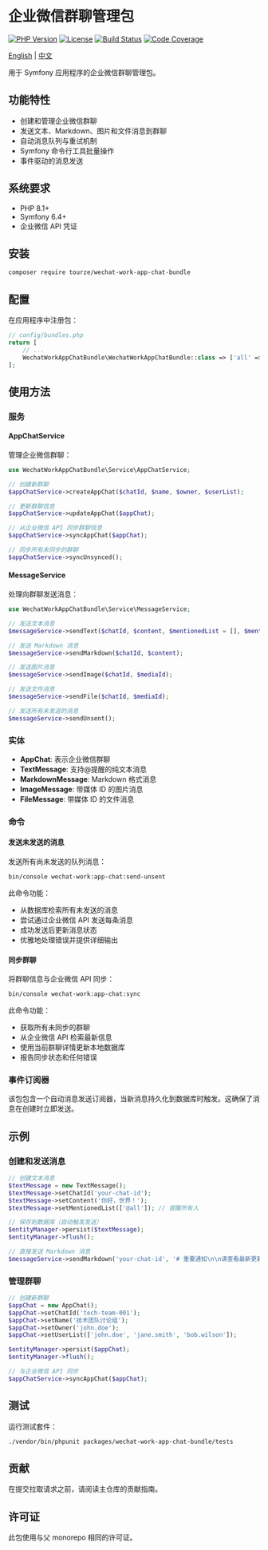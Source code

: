 # 企业微信群聊管理包

[![PHP Version](https://img.shields.io/badge/php-%5E8.1-blue)](https://www.php.net/)
[![License](https://img.shields.io/badge/license-MIT-green.svg)](LICENSE)
[![Build Status](https://img.shields.io/github/actions/workflow/status/tourze/php-monorepo/ci.yml?branch=master)](https://github.com/tourze/php-monorepo/actions)
[![Code Coverage](https://img.shields.io/codecov/c/github/tourze/php-monorepo)](https://codecov.io/gh/tourze/php-monorepo)

[English](README.md) | [中文](README.zh-CN.md)

用于 Symfony 应用程序的企业微信群聊管理包。

## 功能特性

- 创建和管理企业微信群聊
- 发送文本、Markdown、图片和文件消息到群聊
- 自动消息队列与重试机制
- Symfony 命令行工具批量操作
- 事件驱动的消息发送

## 系统要求

- PHP 8.1+
- Symfony 6.4+
- 企业微信 API 凭证

## 安装

```bash
composer require tourze/wechat-work-app-chat-bundle
```

## 配置

在应用程序中注册包：

```php
// config/bundles.php
return [
    // ...
    WechatWorkAppChatBundle\WechatWorkAppChatBundle::class => ['all' => true],
];
```

## 使用方法

### 服务

#### AppChatService

管理企业微信群聊：

```php
use WechatWorkAppChatBundle\Service\AppChatService;

// 创建新群聊
$appChatService->createAppChat($chatId, $name, $owner, $userList);

// 更新群聊信息
$appChatService->updateAppChat($appChat);

// 从企业微信 API 同步群聊信息
$appChatService->syncAppChat($appChat);

// 同步所有未同步的群聊
$appChatService->syncUnsynced();
```

#### MessageService

处理向群聊发送消息：

```php
use WechatWorkAppChatBundle\Service\MessageService;

// 发送文本消息
$messageService->sendText($chatId, $content, $mentionedList = [], $mentionedMobileList = []);

// 发送 Markdown 消息
$messageService->sendMarkdown($chatId, $content);

// 发送图片消息
$messageService->sendImage($chatId, $mediaId);

// 发送文件消息
$messageService->sendFile($chatId, $mediaId);

// 发送所有未发送的消息
$messageService->sendUnsent();
```

### 实体

- **AppChat**: 表示企业微信群聊
- **TextMessage**: 支持@提醒的纯文本消息
- **MarkdownMessage**: Markdown 格式消息
- **ImageMessage**: 带媒体 ID 的图片消息
- **FileMessage**: 带媒体 ID 的文件消息

### 命令

#### 发送未发送的消息

发送所有尚未发送的队列消息：

```bash
bin/console wechat-work:app-chat:send-unsent
```

此命令功能：
- 从数据库检索所有未发送的消息
- 尝试通过企业微信 API 发送每条消息
- 成功发送后更新消息状态
- 优雅地处理错误并提供详细输出

#### 同步群聊

将群聊信息与企业微信 API 同步：

```bash
bin/console wechat-work:app-chat:sync
```

此命令功能：
- 获取所有未同步的群聊
- 从企业微信 API 检索最新信息
- 使用当前群聊详情更新本地数据库
- 报告同步状态和任何错误

### 事件订阅器

该包包含一个自动消息发送订阅器，当新消息持久化到数据库时触发。这确保了消息在创建时立即发送。

## 示例

### 创建和发送消息

```php
// 创建文本消息
$textMessage = new TextMessage();
$textMessage->setChatId('your-chat-id');
$textMessage->setContent('你好，世界！');
$textMessage->setMentionedList(['@all']); // 提醒所有人

// 保存到数据库（自动触发发送）
$entityManager->persist($textMessage);
$entityManager->flush();

// 直接发送 Markdown 消息
$messageService->sendMarkdown('your-chat-id', '# 重要通知\n\n请查看最新更新。');
```

### 管理群聊

```php
// 创建新群聊
$appChat = new AppChat();
$appChat->setChatId('tech-team-001');
$appChat->setName('技术团队讨论组');
$appChat->setOwner('john.doe');
$appChat->setUserList(['john.doe', 'jane.smith', 'bob.wilson']);

$entityManager->persist($appChat);
$entityManager->flush();

// 与企业微信 API 同步
$appChatService->syncAppChat($appChat);
```

## 测试

运行测试套件：

```bash
./vendor/bin/phpunit packages/wechat-work-app-chat-bundle/tests
```

## 贡献

在提交拉取请求之前，请阅读主仓库的贡献指南。

## 许可证

此包使用与父 monorepo 相同的许可证。